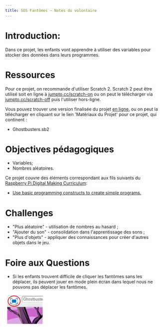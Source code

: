 ```yaml
---
title: SOS Fantômes — Notes du volontaire
---
```


# Introduction:
Dans ce projet, les enfants vont apprendre à utiliser des variables pour stocker des données dans leurs programmes.

# Ressources
Pour ce projet, on recommande d'utiliser Scratch 2. Scratch 2 peut être utilisé soit en ligne à [jumpto.cc/scratch-on](http://jumpto.cc/scratch-on) ou on peut le télécharger via [jumpto.cc/scratch-off](http://jumpto.cc/scratch-off) puis l'utiliser hors-ligne.

Vous pouvez trouver une version finalisée du projet <a href="https://scratch.mit.edu/projects/172595411/#editor">en ligne</a>, ou on peut la télécharger en cliquant sur le lien 'Matériaux du Projet' pour ce projet, qui continent :

+ Ghostbusters.sb2

# Objectives pédagogiques
+ Variables;
+ Nombres aléatoires.

Ce projet couvre des éléments correspondant aux fils suivants du [Raspberry Pi Digital Making Curriculum](http://rpf.io/curriculum):

+ [Use basic programming constructs to create simple programs.](https://www.raspberrypi.org/curriculum/programming/creator)

# Challenges
+ "Plus aléatoire" - utilisation de nombres au hasard ;
+ "Ajouter du son" - consolidation dans l'apprentissage des sons ;
+ "Plus d'objets" - appliquer des connaissances pour créer d'autres objets dans le jeu.

# Foire aux Questions
+ Si les enfants trouvent difficile de cliquer les fantômes sans les déplacer, ils peuvent jouer en mode plein écran dans lequel nous ne pouvons pas déplacer les fantômes.

![screenshot](images/ghost-fullscreen.png)
